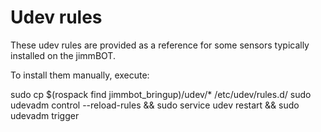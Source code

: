 Udev rules
==========

These udev rules are provided as a reference for some sensors typically installed on the jimmBOT.

To install them manually, execute:

sudo cp $(rospack find jimmbot_bringup)/udev/* /etc/udev/rules.d/
sudo udevadm control --reload-rules && sudo service udev restart && sudo udevadm trigger

